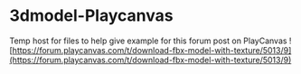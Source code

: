 # 3dmodel-Playcanvas

Temp host for files to help give example for this forum post on PlayCanvas ![https://forum.playcanvas.com/t/download-fbx-model-with-texture/5013/9](https://forum.playcanvas.com/t/download-fbx-model-with-texture/5013/9)
